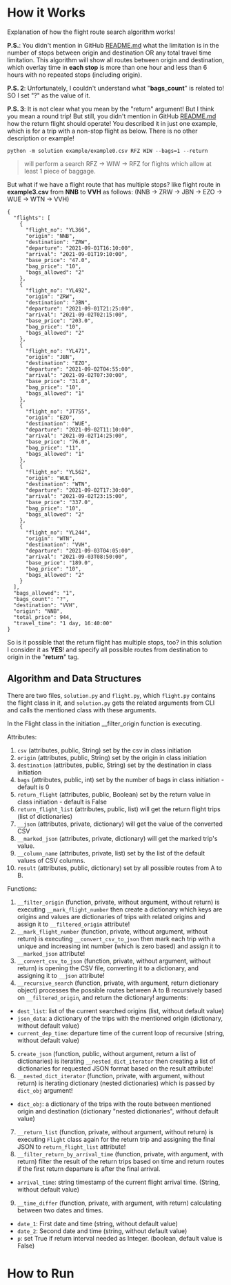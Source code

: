 # How it Works
Explanation of how the flight route search algorithm works!

**P.S.**: You didn't mention in GitHub [README.md](https://github.com/kiwicom/python-weekend-entry-task) what the limitation is in the number of stops between origin and destination OR any total travel time limitation. This algorithm will show all routes between origin and destination, which overlay time in **each stop** is more than one hour and less than 6 hours with no repeated stops (including origin).

**P.S. 2**: Unfortunately, I couldn't understand what "**bags_count**" is related to! SO I set "?" as the value of it.

**P.S. 3**: It is not clear what you mean by the "return" argument! But I think you mean a round trip! But still, you didn't mention in GitHub [README.md](https://github.com/kiwicom/python-weekend-entry-task) how the return flight should operate! You described it in just one example, which is for a trip with a non-stop flight as below. There is no other description or example!
```
python -m solution example/example0.csv RFZ WIW --bags=1 --return
```
> will perform a search RFZ -> WIW -> RFZ for flights which allow at least 1 piece of baggage.

But what if we have a flight route that has multiple stops? like flight route in **example3.csv** from **NNB** to **VVH** as follows: (NNB -> ZRW -> JBN -> EZO -> WUE -> WTN -> VVH)
```
{
  "flights": [
    {
      "flight_no": "YL366",
      "origin": "NNB",
      "destination": "ZRW",
      "departure": "2021-09-01T16:10:00",
      "arrival": "2021-09-01T19:10:00",
      "base_price": "47.0",
      "bag_price": "10",
      "bags_allowed": "2"
    },
    {
      "flight_no": "YL492",
      "origin": "ZRW",
      "destination": "JBN",
      "departure": "2021-09-01T21:25:00",
      "arrival": "2021-09-02T02:15:00",
      "base_price": "203.0",
      "bag_price": "10",
      "bags_allowed": "2"
    },
    {
      "flight_no": "YL471",
      "origin": "JBN",
      "destination": "EZO",
      "departure": "2021-09-02T04:55:00",
      "arrival": "2021-09-02T07:30:00",
      "base_price": "31.0",
      "bag_price": "10",
      "bags_allowed": "1"
    },
    {
      "flight_no": "JT755",
      "origin": "EZO",
      "destination": "WUE",
      "departure": "2021-09-02T11:10:00",
      "arrival": "2021-09-02T14:25:00",
      "base_price": "76.0",
      "bag_price": "11",
      "bags_allowed": "1"
    },
    {
      "flight_no": "YL562",
      "origin": "WUE",
      "destination": "WTN",
      "departure": "2021-09-02T17:30:00",
      "arrival": "2021-09-02T23:15:00",
      "base_price": "337.0",
      "bag_price": "10",
      "bags_allowed": "2"
    },
    {
      "flight_no": "YL244",
      "origin": "WTN",
      "destination": "VVH",
      "departure": "2021-09-03T04:05:00",
      "arrival": "2021-09-03T08:50:00",
      "base_price": "189.0",
      "bag_price": "10",
      "bags_allowed": "2"
    }
  ],
  "bags_allowed": "1",
  "bags_count": "?",
  "destination": "VVH",
  "origin": "NNB",
  "total_price": 944,
  "travel_time": "1 day, 16:40:00"
}
```
So is it possible that the return flight has multiple stops, too? in this solution I consider it as **YES**! and specify all possible routes from destination to origin in the "**return**" tag.

## Algorithm and Data Structures
There are two files, `solution.py` and `flight.py`, which `flight.py` contains the flight class in it, and `solution.py` gets the related arguments from CLI and calls the mentioned class with these arguments.

In the Flight class in the initiation __filter_origin function is executing.

Attributes:  
1. `csv` (attributes, public, String) set by the csv in class initiation
2. `origin` (attributes, public, String) set by the origin in class initiation
3. `destination` (attributes, public, String) set by the destination in class initiation
4. `bags` (attributes, public, int) set by the number of bags in class initiation - default is 0
5. `return_flight` (attributes, public, Boolean) set by the return value in class initiation - default is False
6. `return_flight_list` (attributes, public, list) will get the return flight trips (list of dictionaries)
7. `__json` (attributes, private, dictionary) will get the value of the converted CSV
8. `__marked_json` (attributes, private, dictionary) will get the marked trip's value.
9. `__column_name` (attributes, private, list) set by the list of the default values of CSV columns.
10. `result` (attributes, public, dictionary) set by all possible routes from A to B.

Functions:
1. `__filter_origin` (function, private, without argument, without return) is executing `__mark_flight_number` then create a dictionary which keys are origins and values are dictionaries of trips with related origins and assign it to `__filtered_origin` attribute!
2. `__mark_flight_number` (function, private, without argument, without return) is executing `__convert_csv_to_json` then mark each trip with a unique and increasing int number (which is zero based) and assign it to `__marked_json` attribute!
3. `__convert_csv_to_json` (function, private, without argument, without return) is opening the CSV file, converting it to a dictionary, and assigning it to `__json` attribute!
4. `__recursive_search` (function, private, with argument, return dictionary object) processes the possible routes between A to B recursively based on `__filtered_origin`, and return the dictionary!
arguments:
- `dest_list`: list of the current searched origins (list, without default value)
- `json_data`: a dictionary of the trips with the mentioned origin (dictionary, without default value)
- `current_dep_time`: departure time of the current loop of recursive (string, without default value)
5. `create_json` (function, public, without argument, return a list of dictionaries) is iterating `__nested_dict_iterator` then creating a list of dictionaries for requested JSON format based on the result attribute!
6. `__nested_dict_iterator` (function, private, with argument, without return) is iterating dictionary (nested dictionaries) which is passed by `dict_obj` argument!
- `dict_obj`: a dictionary of the trips with the route between mentioned origin and destination (dictionary "nested dictionaries", without default value)
7. `__return_list` (function, private, without argument, without return) is executing `Flight` class again for the return trip and assigning the final JSON to `return_flight_list` attribute!
8. `__filter_return_by_arrival_time` (function, private, with argument, with return) filter the result of the return trips based on time and return routes if the first return departure is after the final arrival.
- `arrival_time`: string timestamp of the current flight arrival time. (String, without default value)
9. `__time_differ` (function, private, with argument, with return) calculating between two dates and times.
- `date_1`: First date and time (string, without default value)
- `date_2`: Second date and time (string, without default value)
- `p`: set True if return interval needed as Integer. (boolean, default value is False)

# How to Run

